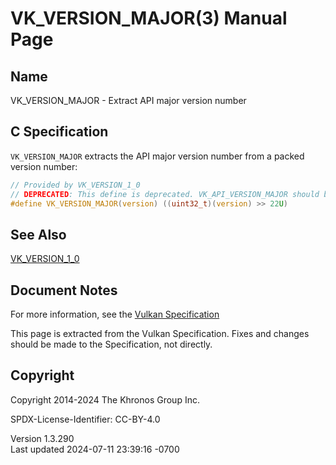 # VK_VERSION_MAJOR(3) Manual Page

## Name

VK_VERSION_MAJOR - Extract API major version number



## <a href="#_c_specification" class="anchor"></a>C Specification

`VK_VERSION_MAJOR` extracts the API major version number from a packed
version number:

``` c
// Provided by VK_VERSION_1_0
// DEPRECATED: This define is deprecated. VK_API_VERSION_MAJOR should be used instead.
#define VK_VERSION_MAJOR(version) ((uint32_t)(version) >> 22U)
```

## <a href="#_see_also" class="anchor"></a>See Also

[VK_VERSION_1_0](https://registry.khronos.org/vulkan/specs/1.3-extensions/man/html/VK_VERSION_1_0.html)

## <a href="#_document_notes" class="anchor"></a>Document Notes

For more information, see the <a
href="https://registry.khronos.org/vulkan/specs/1.3-extensions/html/vkspec.html#VK_VERSION_MAJOR"
target="_blank" rel="noopener">Vulkan Specification</a>

This page is extracted from the Vulkan Specification. Fixes and changes
should be made to the Specification, not directly.

## <a href="#_copyright" class="anchor"></a>Copyright

Copyright 2014-2024 The Khronos Group Inc.

SPDX-License-Identifier: CC-BY-4.0

Version 1.3.290  
Last updated 2024-07-11 23:39:16 -0700
